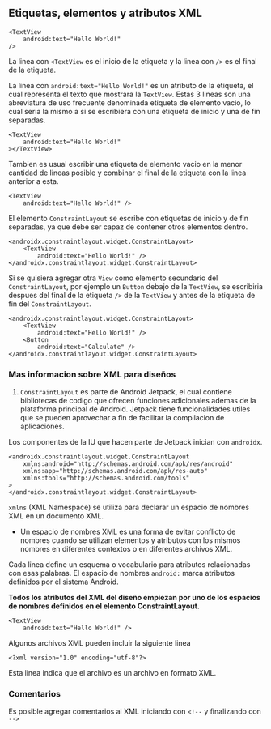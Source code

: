 ## Etiquetas, elementos y atributos XML

    <TextView
        android:text="Hello World!"
    />

La linea con `<TextView` es el inicio de la etiqueta y la linea con `/>` es el final de la etiqueta.

La linea con `android:text="Hello World!"` es un atributo de la etiqueta, el cual representa el texto que mostrara la `TextView`. Estas 3 lineas son una abreviatura de uso frecuente denominada etiqueta de elemento vacio, lo cual seria la mismo a si se escribiera con una etiqueta de inicio y una de fin separadas.

    <TextView
        android:text="Hello World!"
    ></TextView>

Tambien es usual escribir una etiqueta de elemento vacio en la menor cantidad de lineas posible y combinar el final de la etiqueta con la linea anterior a esta.

    <TextView
        android:text="Hello World!" />

El elemento `ConstraintLayout` se escribe con etiquetas de inicio y de fin separadas, ya que debe ser capaz de contener otros elementos dentro.

    <androidx.constraintlayout.widget.ConstraintLayout>
        <TextView
            android:text="Hello World!" />
    </androidx.constraintlayout.widget.ConstraintLayout>

Si se quisiera agregar otra `View` como elemento secundario del `ConstraintLayout`, por ejemplo un `Button` debajo de la `TextView`, se escribiria despues del final de la etiqueta `/>` de la `TextView` y antes de la etiqueta de fin del `ConstraintLayout`.

    <androidx.constraintlayout.widget.ConstraintLayout>
        <TextView
            android:text="Hello World!" />
        <Button
            android:text="Calculate" />
    </androidx.constraintlayout.widget.ConstraintLayout>

### Mas informacion sobre XML para diseños

1. `ConstraintLayout` es parte de Android Jetpack, el cual contiene bibliotecas de codigo que ofrecen funciones adicionales ademas de la plataforma principal de Android. Jetpack tiene funcionalidades utiles que se pueden aprovechar a fin de facilitar la compilacion de aplicaciones.

Los componentes de la IU que hacen parte de Jetpack inician con `androidx`.

    <androidx.constraintlayout.widget.ConstraintLayout
        xmlns:android="http://schemas.android.com/apk/res/android"
        xmlns:app="http://schemas.android.com/apk/res-auto"
        xmlns:tools="http://schemas.android.com/tools"
    >
    </androidx.constraintlayout.widget.ConstraintLayout>

`xmlns` (XML Namespace) se utiliza para declarar un espacio de nombres XML en un documento XML.
- Un espacio de nombres XML es una forma de evitar conflicto de nombres cuando se utilizan elementos y atributos con los mismos nombres en diferentes contextos o en diferentes archivos XML.

Cada linea define un esquema o vocabulario para atributos relacionadas con esas palabras. El espacio de nombres `android:` marca atributos definidos por el sistema Android.

__Todos los atributos del XML del diseño empiezan por uno de los espacios de nombres definidos en el elemento ConstraintLayout.__

    <TextView
        android:text="Hello World!" />

Algunos archivos XML pueden incluir la siguiente linea

    <?xml version="1.0" encoding="utf-8"?>

Esta linea indica que el archivo es un archivo en formato XML.

### Comentarios

Es posible agregar comentarios al XML iniciando con `<!--` y finalizando con `-->`